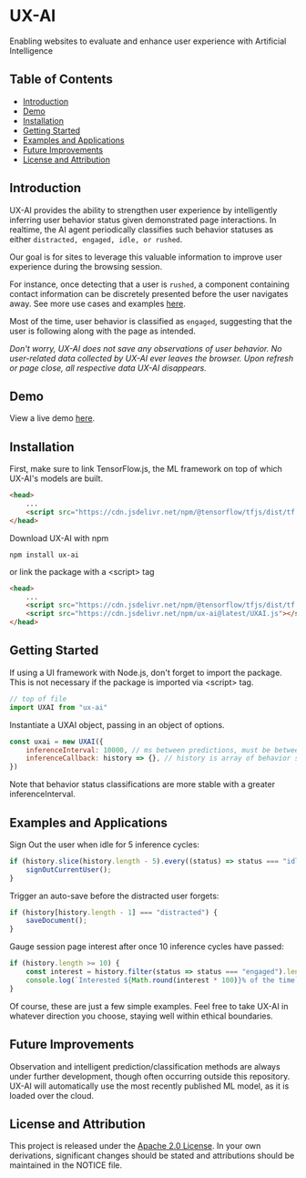<div id="header">

<h1>UX-AI</h1>
<p id="headline">Enabling websites to evaluate and enhance user experience with Artificial Intelligence</p>

</div>

## Table of Contents

<ul class="sticky">
<li><a href="#introduction">Introduction</a></li>
<li><a href="#demo">Demo</a></li>
<li><a href="#installation">Installation</a></li>
<li><a href="#getting-started">Getting Started</a></li>
<li><a href="#examples-and-applications">Examples and Applications</a></li>
<li><a href="#future-improvements">Future Improvements</a></li>
<li><a href="#license-and-attribution">License and Attribution</a></li>
</ul>

## Introduction

UX-AI provides the ability to strengthen user experience by intelligently inferring user behavior status given demonstrated page interactions. In realtime, the AI agent periodically classifies such behavior statuses as either `distracted, engaged, idle, or rushed`.

Our goal is for sites to leverage this valuable information to improve user experience during the browsing session.

For instance, once detecting that a user is `rushed`, a component containing contact information can be discretely presented before the user navigates away. See more use cases and examples [here](#examples-and-applications).

Most of the time, user behavior is classified as `engaged`, suggesting that the user is following along with the page as intended.

_Don't worry, UX-AI does not save any observations of user behavior. No user-related data collected by UX-AI ever leaves the browser. Upon refresh or page close, all respective data UX-AI disappears._

## Demo

View a live demo [here](https://blakesanie.com).

## Installation

First, make sure to link TensorFlow.js, the ML framework on top of which UX-AI's models are built.

```html
<head>
    ...
    <script src="https://cdn.jsdelivr.net/npm/@tensorflow/tfjs/dist/tf.min.js"></script>
</head>
```

Download UX-AI with npm

```
npm install ux-ai
```

or link the package with a \<script> tag

```html
<head>
    ...
    <script src="https://cdn.jsdelivr.net/npm/@tensorflow/tfjs/dist/tf.min.js"></script>
    <script src="https://cdn.jsdelivr.net/npm/ux-ai@latest/UXAI.js"></script>
</head>
```

## Getting Started

If using a UI framework with Node.js, don't forget to import the package. This is not necessary if the package is imported via \<script\> tag.

```javascript
// top of file
import UXAI from "ux-ai"
```

Instantiate a UXAI object, passing in an object of options.

```javascript
const uxai = new UXAI({
    inferenceInterval: 10000, // ms between predictions, must be between 3000 and 10000.
    inferenceCallback: history => {}, // history is array of behavior status Strings
})
```

Note that behavior status classifications are more stable with a greater inferenceInterval.

## Examples and Applications

Sign Out the user when idle for 5 inference cycles:

```javascript
if (history.slice(history.length - 5).every((status) => status === "idle")) {
    signOutCurrentUser();
}
```

Trigger an auto-save before the distracted user forgets:

```javascript
if (history[history.length - 1] === "distracted") {
    saveDocument();
}
```

Gauge session page interest after once 10 inference cycles have passed:

```javascript
if (history.length >= 10) {
    const interest = history.filter(status => status === "engaged").length / history.length;
    console.log(`Interested ${Math.round(interest * 100)}% of the time`);
}
```

Of course, these are just a few simple examples. Feel free to take UX-AI in whatever direction you choose, staying well within ethical boundaries.

## Future Improvements

Observation and intelligent prediction/classification methods are always under further development, though often occurring outside this repository. UX-AI will automatically use the most recently published ML model, as it is loaded over the cloud.

## License and Attribution

This project is released under the [Apache 2.0 License](https://www.apache.org/licenses/LICENSE-2.0). In your own derivations, significant changes should be stated and attributions should be maintained in the NOTICE file.

